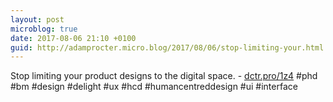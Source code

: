 ```yaml
---
layout: post
microblog: true
date: 2017-08-06 21:10 +0100
guid: http://adamprocter.micro.blog/2017/08/06/stop-limiting-your.html
---
```

Stop limiting your product designs to the digital space. - [dctr.pro/1z4](http://dctr.pro/1z4) #phd #bm #design #delight #ux #hcd #humancentreddesign #ui #interface
